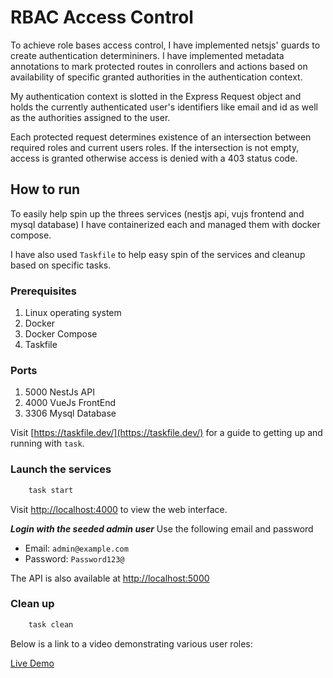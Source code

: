 # RBAC Access Control
To achieve role bases access control, I have implemented netsjs' guards to create authentication determininers.
I have implemented metadata annotations to mark protected routes in conrollers and actions based on availability of specific granted authorities in the authentication context.

My authentication context is slotted in the Express Request object and holds the currently authenticated user's identifiers like email and id as well as the authorities assigned to the user.

Each protected request determines existence of an intersection between required roles and current users roles. If the intersection is not empty, access is granted otherwise access is denied with a 403 status code.

## How to run
To easily help spin up the threes services (nestjs api, vujs frontend and mysql database) I have containerized each and managed them with docker compose.

I have also used `Taskfile` to help easy spin of the services and cleanup based on specific tasks.

### Prerequisites
1. Linux operating system
2. Docker
3. Docker Compose
4. Taskfile

### Ports
1. 5000 NestJs API
2. 4000 VueJs FrontEnd
3. 3306 Mysql Database

Visit [https://taskfile.dev/](https://taskfile.dev/) for a guide to getting up and running with `task`.

### Launch the services
```sh
    task start
```

Visit [http://localhost:4000](Frontend) to view the web interface.

***Login with the seeded admin user***
Use the following email and password
- Email: `admin@example.com`
- Password: `Password123@`

The API is also available at [http://localhost:5000](http://localhost:5000)

### Clean up
```sh
    task clean
```

Below is a link to a video demonstrating various user roles:

[Live Demo](https://drive.google.com/file/d/15wexXzJpQb3tp0hTc5qGoBkghIpj6c8L/view?usp=sharing)
